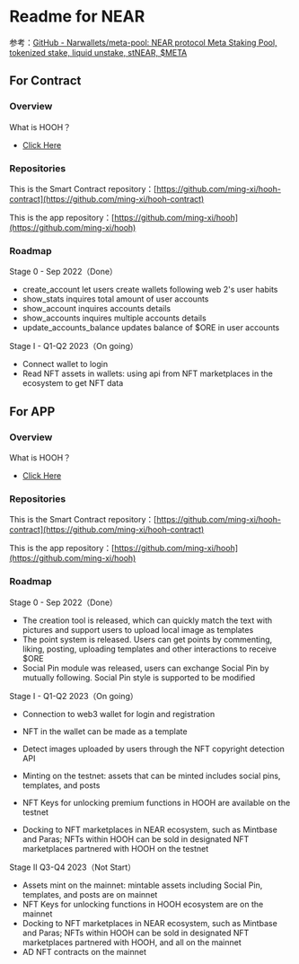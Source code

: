 # Readme for NEAR

参考：[GitHub - Narwallets/meta-pool: NEAR protocol Meta Staking Pool, tokenized stake, liquid unstake, stNEAR, $META](https://github.com/Narwallets/meta-pool#readme)

## For Contract

### Overview

What is HOOH？

- [Click Here](https://www.hooh.fun/)

### Repositories

This is the Smart Contract repository：[https://github.com/ming-xi/hooh-contract](https://github.com/ming-xi/hooh-contract)

This is the app repository：[https://github.com/ming-xi/hooh](https://github.com/ming-xi/hooh)

### Roadmap

Stage 0 - Sep 2022（Done）

- create\_account let users create wallets following web 2's user habits
- show\_stats inquires total amount of user accounts
- show\_account inquires accounts details
- show\_accounts inquires multiple accounts details
- update\_accounts\_balance updates balance of $ORE in user accounts

Stage I - Q1-Q2 2023（On going）

- Connect wallet to login
- Read NFT assets in wallets: using api from NFT marketplaces in the ecosystem to get NFT data

## For APP

### Overview

What is HOOH？

- [Click Here](https://www.hooh.fun/)

### Repositories

This is the Smart Contract repository：[https://github.com/ming-xi/hooh-contract](https://github.com/ming-xi/hooh-contract)

This is the app repository：[https://github.com/ming-xi/hooh](https://github.com/ming-xi/hooh)

### Roadmap

Stage 0 - Sep 2022（Done）

- The creation tool is released, which can quickly match the text with pictures and support users to upload local image as templates
- The point system is released. Users can get points by commenting, liking, posting, uploading templates and other interactions to receive $ORE
- Social Pin module was released, users can exchange Social Pin by mutually following. Social Pin style is supported to be modified

Stage I - Q1-Q2 2023（On going）

- Connection to web3 wallet for login and registration
- NFT in the wallet can be made as a template
- Detect images uploaded by users through the NFT copyright detection API

- Minting on the testnet: assets that can be minted includes social pins, templates, and posts
- NFT Keys for unlocking premium functions in HOOH are available on the testnet
- Docking to NFT marketplaces in NEAR ecosystem, such as Mintbase and Paras; NFTs within HOOH can be sold in designated NFT marketplaces partnered with HOOH on the testnet

Stage II Q3-Q4 2023（Not Start）

- Assets mint on the mainnet: mintable assets including Social Pin, templates, and posts are on mainnet
- NFT Keys for unlocking functions in HOOH ecosystem are on the mainnet
- Docking to NFT marketplaces in NEAR ecosystem, such as Mintbase and Paras; NFTs within HOOH can be sold in designated NFT marketplaces partnered with HOOH, and all on the mainnet
- AD NFT contracts on the mainnet